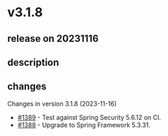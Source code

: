 # v3.1.8

## release on 20231116
## description
## changes
Changes in version 3.1.8 (2023-11-16)

* <a class="issue-link js-issue-link" data-error-text="Failed to load title" data-id="1997612763" data-permission-text="Title is private" data-url="https://github.com/spring-projects/spring-ws/issues/1389" data-hovercard-type="issue" data-hovercard-url="/spring-projects/spring-ws/issues/1389/hovercard" href="https://github.com/spring-projects/spring-ws/issues/1389">#1389</a> - Test against Spring Security 5.6.12 on CI.
* <a class="issue-link js-issue-link" data-error-text="Failed to load title" data-id="1997594140" data-permission-text="Title is private" data-url="https://github.com/spring-projects/spring-ws/issues/1388" data-hovercard-type="issue" data-hovercard-url="/spring-projects/spring-ws/issues/1388/hovercard" href="https://github.com/spring-projects/spring-ws/issues/1388">#1388</a> - Upgrade to Spring Framework 5.3.31.

